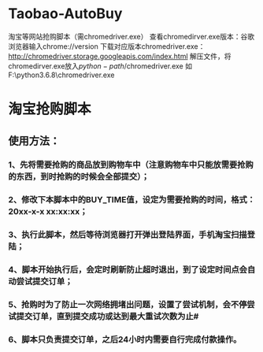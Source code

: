 # Taobao-AutoBuy
淘宝等网站抢购脚本（需chromedriver.exe）
查看chromedirver.exe版本：谷歌浏览器输入chrome://version
下载对应版本chromedriver.exe：http://chromedriver.storage.googleapis.com/index.html
解压文件，将chromedirver.exe放入$python-path$/chromedriver.exe 
如F:\python3.6.8\chromedriver.exe

# 淘宝抢购脚本                                                                                                   
## 使用方法：                                                                                                     
###     1、先将需要抢购的商品放到购物车中（注意购物车中只能放需要抢购的东西，到时抢购的时候会全部提交）；          
###     2、修改下本脚本中的BUY_TIME值，设定为需要抢购的时间，格式：20xx-x-x xx:xx:xx；                                                      
###     3、执行此脚本，然后等待浏览器打开弹出登陆界面，手机淘宝扫描登陆；                                          
###     4、脚本开始执行后，会定时刷新防止超时退出，到了设定时间点会自动尝试提交订单；                              
###     5、抢购时为了防止一次网络拥堵出问题，设置了尝试机制，会不停尝试提交订单，直到提交成功或达到最大重试次数为止#
###     6、脚本只负责提交订单，之后24小时内需要自行完成付款操作。                                                  
